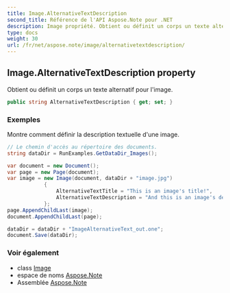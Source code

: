 ```yaml
---
title: Image.AlternativeTextDescription
second_title: Référence de l'API Aspose.Note pour .NET
description: Image propriété. Obtient ou définit un corps un texte alternatif pour limage.
type: docs
weight: 30
url: /fr/net/aspose.note/image/alternativetextdescription/
---
```

## Image.AlternativeTextDescription property

Obtient ou définit un corps un texte alternatif pour l'image.

```csharp
public string AlternativeTextDescription { get; set; }
```

### Exemples

Montre comment définir la description textuelle d'une image.

```csharp
// Le chemin d'accès au répertoire des documents.
string dataDir = RunExamples.GetDataDir_Images();

var document = new Document();
var page = new Page(document);
var image = new Image(document, dataDir + "image.jpg")
            {
                AlternativeTextTitle = "This is an image's title!",
                AlternativeTextDescription = "And this is an image's description!"
            };
page.AppendChildLast(image);
document.AppendChildLast(page);

dataDir = dataDir + "ImageAlternativeText_out.one";
document.Save(dataDir);
```

### Voir également

* class [Image](../)
* espace de noms [Aspose.Note](../../image/)
* Assemblée [Aspose.Note](../../../)


